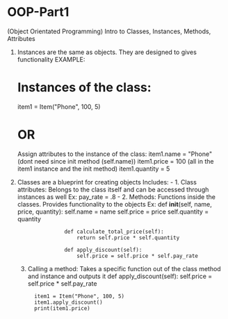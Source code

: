 # OOP-Part1
(Object Orientated Programming)
Intro to Classes, Instances, Methods, Attributes 

1) Instances are the same as objects. They are designed to gives functionality
  EXAMPLE:
    # Instances of the class:
    item1 = Item("Phone", 100, 5)
   # OR
     Assign attributes to the instance of the class:
     item1.name = "Phone" (dont need since init method (self.name))
     item1.price = 100 (all in the item1 instance and the init method)
     item1.quantity = 5

3) Classes are a blueprint for creating objects
      Includes:
           - 1. Class attributes: Belongs to the class itself and can be accessed through instances as well
                 Ex: pay_rate = .8
           - 2. Methods: Functions inside the classes. Provides functionality to the objects
               Ex:     def __init__(self, name, price, quantity):
                          self.name = name
                          self.price = price
                          self.quantity = quantity

                      def calculate_total_price(self):
                          return self.price * self.quantity

                      def apply_discount(self):
                          self.price = self.price * self.pay_rate

   3) Calling a method: Takes a specific function out of the class method and instance and outputs it
            def apply_discount(self):
              self.price = self.price * self.pay_rate

            item1 = Item("Phone", 100, 5)
            item1.apply_discount()
            print(item1.price)
        
